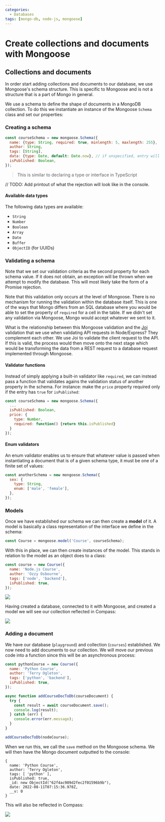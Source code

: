 ```yaml
---
categories:
  - Databases
tags: [mongo-db, node-js, mongoose]
---
```


# Create collections and documents with Mongoose

## Collections and documents

In order start adding collections and documents to our database, we use Mongoose's schema structure. This is specific to Mongoose and is not a structure that is a part of Mongo in general.

We use a schema to define the shape of documents in a MongoDB collection. To do this we instantiate an instance of the Mongoose `Schema` class and set our properties:

### Creating a schema

```js
const courseSchema = new mongoose.Schema({
  name: {type: String, required: true, minlength: 5, maxlength: 255},
  author: String,
  tags: [String],
  data: {type: Date, default: Date.now}, // if unspecified, entry will default to current date
  isPublished: Boolean,
});
```

> This is similar to declaring a type or interface in TypeScript

// TODO: Add printout of what the rejection will look like in the console.

#### Available data types

The following data types are available:

- `String`
- `Number`
- `Boolean`
- `Array`
- `Date`
- `Buffer`
- `ObjectID` (for UUIDs)

### Validating a schema

Note that we set our validation criteria as the second property for each schema value. If it does not obtain, an exception will be thrown when we attempt to modify the database. This will most likely take the form of a Promise rejection.

Note that this validation only occurs at the level of Mongoose. There is no mechanism for running the validation within the database itself. This is one of the ways that Mongo differs from an SQL database where you would be able to set the property of `required` for a cell in the table. If we didn't set any validation via Mongoose, Mongo would accept whatever we sent to it.

What is the relationship between this Mongoose validation and the [Joi](/Programming_Languages/NodeJS/REST_APIs/Validation.md) validation that we use when validating API requests in Node/Express? They complement each other. We use Joi to validate the client request to the API. If this is valid, the process would then move onto the next stage which would be transforming the data from a REST request to a database request implemented through Mongoose.

#### Validator functions

Instead of simply applying a built-in validator like `required`, we can instead pass a function that validates agains the validation status of another property in the schema. For instance: make the `price` property required only if the entry has `true` for `isPublished`:

```js
const courseSchema = new mongoose.Schema({
  ...
  isPublished: Boolean,
  price: {
    type: Number,
    required: function() {return this.isPublished}
  }
});
```

#### Enum validators

An enum validator enables us to ensure that whatever value is passed when instantiating a document that is of a given schema type, it must be one of a finite set of values:

```js
const anotherSchema = new mongoose.Schema({
  sex: {
    type: String,
    enum: ['male', 'female'],
  },
});
```

### Models

Once we have established our schema we can then create a **model** of it. A model is basically a class representation of the interface we define in the schema:

```js
const Course = mongoose.model('Course', courseSchema);
```

With this in place, we can then create instances of the model. This stands in relation to the model as an object does to a class:

```js
const course = new Course({
  name: 'Node.js Course',
  author: 'Ozzy Osbourne',
  tags: ['node', 'backend'],
  isPublished: true,
});
```

![](/img/mongoose-hierarchy.svg)

Having created a database, connected to it with Mongoose, and created a model we will see our collection reflected in Compass:

![](img/../../../img/mongo-collection.png)

### Adding a document

We have our database (`playground`) and collection (`courses`) established. We now need to add documents to our collection. We will move our previous code into a function since this will be an asynchronous process:

```js
const pythonCourse = new Course({
  name: 'Python Course',
  author: 'Terry Ogleton',
  tags: ['python', 'backend'],
  isPublished: true,
});

async function addCourseDocToDb(courseDocument) {
  try {
    const result = await courseDocument.save();
    console.log(result);
  } catch (err) {
    console.error(err.message);
  }
}

addCourseDocToDb(nodeCourse);
```

When we run this, we call the `save` method on the Mongoose schema. We will then have the Mongo document outputted to the console:

```
{
  name: 'Python Course',
  author: 'Terry Ogleton',
  tags: [ 'python' ],
  isPublished: true,
  _id: new ObjectId("62f4ac989d2fec2f01596b9b"),
  date: 2022-08-11T07:15:36.978Z,
  __v: 0
}
```

This will also be reflected in Compass:

![](/img/mongo-doc-added.png)
